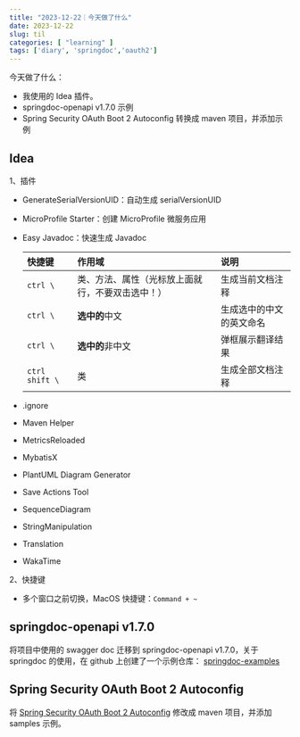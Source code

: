 ```yaml
---
title: "2023-12-22｜今天做了什么"
date: 2023-12-22
slug: til
categories: [ "learning" ]
tags: ['diary', 'springdoc','oauth2']
---
```


今天做了什么：

- 我使用的 Idea 插件。
- springdoc-openapi v1.7.0 示例
- Spring Security OAuth Boot 2 Autoconfig 转换成 maven 项目，并添加示例

## Idea

1、插件

- GenerateSerialVersionUID：自动生成 serialVersionUID
- MicroProfile Starter：创建 MicroProfile 微服务应用
- Easy Javadoc：快速生成 Javadoc

  | 快捷键         | 作用域                                           | 说明                     |
    | :------------- | :----------------------------------------------- | :----------------------- |
  | `ctrl \`       | 类、方法、属性（光标放上面就行，不要双击选中！） | 生成当前文档注释         |
  | `ctrl \`       | **选中的**中文                                   | 生成选中的中文的英文命名 |
  | `ctrl \`       | **选中的**非中文                                 | 弹框展示翻译结果         |
  | `ctrl shift \` | 类                                               | 生成全部文档注释         |

- .ignore
- Maven Helper
- MetricsReloaded
- MybatisX
- PlantUML Diagram Generator
- Save Actions Tool
- SequenceDiagram
- StringManipulation
- Translation
- WakaTime

2、快捷键

- 多个窗口之前切换，MacOS 快捷键：`Command + ~`

## springdoc-openapi v1.7.0

将项目中使用的 swagger doc 迁移到 springdoc-openapi v1.7.0，关于 springdoc 的使用，在 github
上创建了一个示例仓库： [springdoc-examples]( https://github.com/chensoul/springdoc-examples)

## Spring Security OAuth Boot 2 Autoconfig

将 [Spring Security OAuth Boot 2 Autoconfig](https://github.com/spring-attic/spring-security-oauth2-boot) 修改成 maven
项目，并添加 samples 示例。


